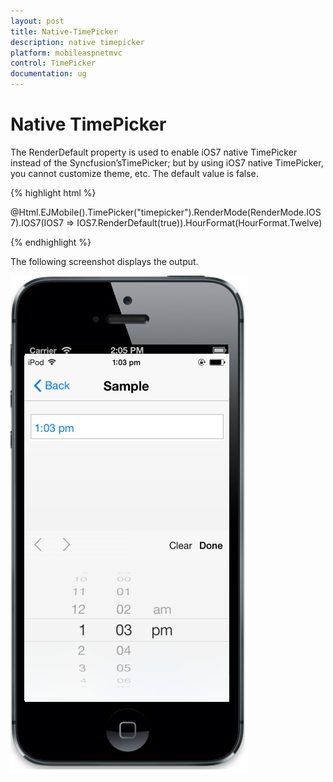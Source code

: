 ```yaml
---
layout: post
title: Native-TimePicker
description: native timepicker
platform: mobileaspnetmvc
control: TimePicker
documentation: ug
---
```


# Native TimePicker

The RenderDefault property is used to enable iOS7 native TimePicker instead of the Syncfusion’sTimePicker; but by using iOS7 native TimePicker, you cannot customize theme, etc. The default value is false.

{% highlight html %}

@Html.EJMobile().TimePicker("timepicker").RenderMode(RenderMode.IOS7).IOS7(IOS7 => IOS7.RenderDefault(true)).HourFormat(HourFormat.Twelve)

{% endhighlight %}

The following screenshot displays the output.

![](Native-TimePicker_images/Native-TimePicker_img1.png)



